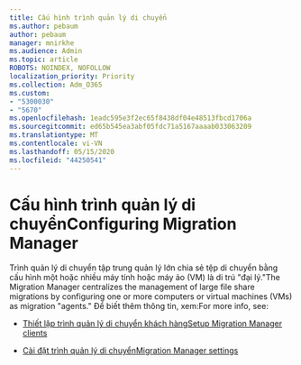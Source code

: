 ```yaml
---
title: Cấu hình trình quản lý di chuyển
ms.author: pebaum
author: pebaum
manager: mnirkhe
ms.audience: Admin
ms.topic: article
ROBOTS: NOINDEX, NOFOLLOW
localization_priority: Priority
ms.collection: Adm_O365
ms.custom:
- "5300030"
- "5670"
ms.openlocfilehash: 1eadc595e3f2ec65f8438df04e48513fbcd1706a
ms.sourcegitcommit: ed65b545ea3abf05fdc71a5167aaaab033063209
ms.translationtype: MT
ms.contentlocale: vi-VN
ms.lasthandoff: 05/15/2020
ms.locfileid: "44250541"
---
```

# <a name="configuring-migration-manager"></a><span data-ttu-id="14436-102">Cấu hình trình quản lý di chuyển</span><span class="sxs-lookup"><span data-stu-id="14436-102">Configuring Migration Manager</span></span>

<span data-ttu-id="14436-103">Trình quản lý di chuyển tập trung quản lý lớn chia sẻ tệp di chuyển bằng cấu hình một hoặc nhiều máy tính hoặc máy ảo (VM) là di trú "đại lý."</span><span class="sxs-lookup"><span data-stu-id="14436-103">The Migration Manager centralizes the management of large file share migrations by configuring one or more computers or virtual machines (VMs) as migration "agents."</span></span> <span data-ttu-id="14436-104">Để biết thêm thông tin, xem:</span><span class="sxs-lookup"><span data-stu-id="14436-104">For more info, see:</span></span>

- [<span data-ttu-id="14436-105">Thiết lập trình quản lý di chuyển khách hàng</span><span class="sxs-lookup"><span data-stu-id="14436-105">Setup Migration Manager clients</span></span>](https://docs.microsoft.com/sharepointmigration/mm-setup-clients)

- [<span data-ttu-id="14436-106">Cài đặt trình quản lý di chuyển</span><span class="sxs-lookup"><span data-stu-id="14436-106">Migration Manager settings</span></span>](https://docs.microsoft.com/sharepointmigration/mm-settings)
